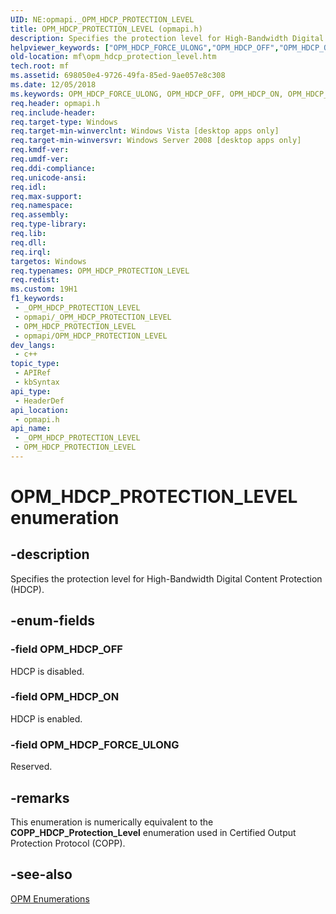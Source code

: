 ```yaml
---
UID: NE:opmapi._OPM_HDCP_PROTECTION_LEVEL
title: OPM_HDCP_PROTECTION_LEVEL (opmapi.h)
description: Specifies the protection level for High-Bandwidth Digital Content Protection (HDCP).
helpviewer_keywords: ["OPM_HDCP_FORCE_ULONG","OPM_HDCP_OFF","OPM_HDCP_ON","OPM_HDCP_PROTECTION_LEVEL","OPM_HDCP_PROTECTION_LEVEL enumeration [Media Foundation]","mf.opm_hdcp_protection_level","opmapi/OPM_HDCP_FORCE_ULONG","opmapi/OPM_HDCP_OFF","opmapi/OPM_HDCP_ON","opmapi/OPM_HDCP_PROTECTION_LEVEL"]
old-location: mf\opm_hdcp_protection_level.htm
tech.root: mf
ms.assetid: 698050e4-9726-49fa-85ed-9ae057e8c308
ms.date: 12/05/2018
ms.keywords: OPM_HDCP_FORCE_ULONG, OPM_HDCP_OFF, OPM_HDCP_ON, OPM_HDCP_PROTECTION_LEVEL, OPM_HDCP_PROTECTION_LEVEL enumeration [Media Foundation], mf.opm_hdcp_protection_level, opmapi/OPM_HDCP_FORCE_ULONG, opmapi/OPM_HDCP_OFF, opmapi/OPM_HDCP_ON, opmapi/OPM_HDCP_PROTECTION_LEVEL
req.header: opmapi.h
req.include-header: 
req.target-type: Windows
req.target-min-winverclnt: Windows Vista [desktop apps only]
req.target-min-winversvr: Windows Server 2008 [desktop apps only]
req.kmdf-ver: 
req.umdf-ver: 
req.ddi-compliance: 
req.unicode-ansi: 
req.idl: 
req.max-support: 
req.namespace: 
req.assembly: 
req.type-library: 
req.lib: 
req.dll: 
req.irql: 
targetos: Windows
req.typenames: OPM_HDCP_PROTECTION_LEVEL
req.redist: 
ms.custom: 19H1
f1_keywords:
 - _OPM_HDCP_PROTECTION_LEVEL
 - opmapi/_OPM_HDCP_PROTECTION_LEVEL
 - OPM_HDCP_PROTECTION_LEVEL
 - opmapi/OPM_HDCP_PROTECTION_LEVEL
dev_langs:
 - c++
topic_type:
 - APIRef
 - kbSyntax
api_type:
 - HeaderDef
api_location:
 - opmapi.h
api_name:
 - _OPM_HDCP_PROTECTION_LEVEL
 - OPM_HDCP_PROTECTION_LEVEL
---
```


# OPM_HDCP_PROTECTION_LEVEL enumeration


## -description

Specifies the protection level for High-Bandwidth Digital Content Protection (HDCP).

## -enum-fields

### -field OPM_HDCP_OFF

HDCP is disabled.

### -field OPM_HDCP_ON

HDCP is enabled.

### -field OPM_HDCP_FORCE_ULONG

Reserved.

## -remarks

This enumeration is numerically equivalent to the <b>COPP_HDCP_Protection_Level</b> enumeration used in Certified Output Protection Protocol (COPP).

## -see-also

<a href="/windows/desktop/medfound/opm-enumerations">OPM Enumerations</a>

